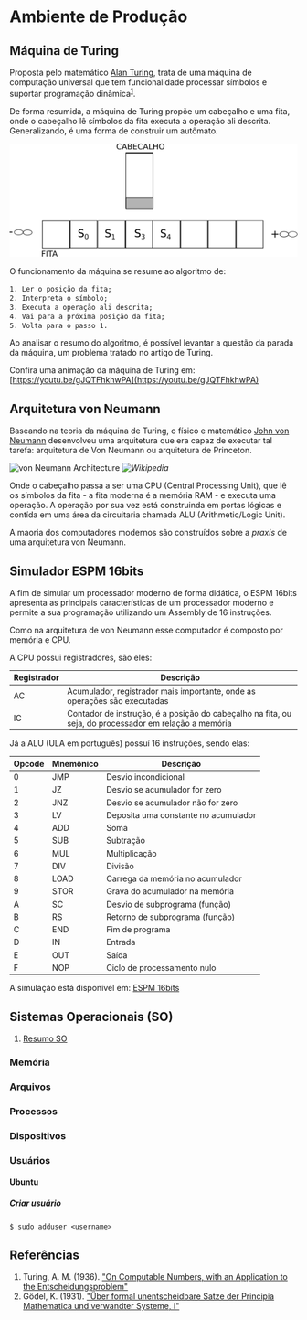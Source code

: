 # Ambiente de Produção

## Máquina de Turing

Proposta pelo matemático [Alan Turing](https://en.wikipedia.org/wiki/Alan_Turing), trata de uma máquina de computação universal que tem funcionalidade processar símbolos e suportar programação dinâmica<sup>[1](##Referências)</sup>. 

De forma resumida, a máquina de Turing propõe um cabeçalho e uma fita, onde o cabeçalho lê símbolos da fita executa a operação ali descrita. Generalizando, é uma forma de construir um autômato.

![Máquina de Turing](/assets/img/turing_tape_header.png)

O funcionamento da máquina se resume ao algoritmo de:
```
1. Ler o posição da fita;
2. Interpreta o símbolo;
3. Executa a operação ali descrita;
4. Vai para a próxima posição da fita;
5. Volta para o passo 1.
```
 
Ao analisar o resumo do algoritmo, é possível levantar a questão da parada da máquina, um problema tratado no artigo de Turing.

Confira uma animação da máquina de Turing em: [https://youtu.be/gJQTFhkhwPA](https://youtu.be/gJQTFhkhwPA)

## Arquitetura von Neumann

Baseando na teoria da máquina de Turing, o físico e matemático [John von Neumann](https://en.wikipedia.org/wiki/John_von_Neumann) desenvolveu uma arquitetura que era capaz de executar tal tarefa: arquitetura de Von Neumann ou arquitetura de Princeton.

![von Neumann Architecture](https://upload.wikimedia.org/wikipedia/commons/thumb/e/e5/Von_Neumann_Architecture.svg/2880px-Von_Neumann_Architecture.svg.png)
*![Wikipedia](https://en.wikipedia.org/wiki/Von_Neumann_architecture)*

Onde o cabeçalho passa a ser uma CPU (Central Processing Unit), que lê os símbolos da fita - a fita moderna é a memória RAM - e executa uma operação. A operação por sua vez está construinda em portas lógicas e contída em uma área da circuitaria chamada ALU (Arithmetic/Logic Unit).

A maoria dos computadores modernos são construídos sobre a *praxis* de uma arquitetura von Neumann. 

## Simulador ESPM 16bits

A fim de simular um processador moderno de forma didática, o ESPM 16bits apresenta as principais características de um processador moderno e permite a sua programação utilizando um Assembly de 16 instruções.

Como na arquitetura de von Neumann esse computador é composto por memória e CPU.

A CPU possui registradores, são eles:

| Registrador | Descrição |
| --- | --- |
| AC  | Acumulador, registrador mais importante, onde as operações são executadas |
| IC  | Contador de instrução, é a posição do cabeçalho na fita, ou seja, do processador em relação a memória |

Já a ALU (ULA em português) possuí 16 instruções, sendo elas:

| Opcode | Mnemônico | Descrição | 	
| --- | --- | --- |
| 0      | JMP       | Desvio incondicional |
| 1      | JZ        | Desvio se acumulador for zero |
| 2      | JNZ       | Desvio se acumulador não for zero |
| 3      | LV        | Deposita uma constante no acumulador |
| 4      | ADD       | Soma |
| 5      | SUB       | Subtração |
| 6      | MUL       | Multiplicação |
| 7      | DIV       | Divisão |
| 8      | LOAD      | Carrega da memória no acumulador |
| 9      | STOR      | Grava do acumulador na memória |
| A      | SC        | Desvio de subprograma (função) |
| B      | RS        | Retorno de subprograma (função) |
| C      | END       | Fim de programa |
| D      | IN        | Entrada |
| E      | OUT       | Saída |
| F      | NOP       | Ciclo de processamento nulo |

A simulação está disponível em:
[ESPM 16bits](/espm.16bits)

## Sistemas Operacionais (SO)
1. [Resumo SO](/assets/pdf/ESPM-ResumoSO.pdf)

### Memória

### Arquivos

### Processos

### Dispositivos

### Usuários

#### Ubuntu

##### Criar usuário

``
$ sudo adduser <username>
``




## Referências

1. Turing, A. M. (1936). ["On Computable Numbers, with an Application to the Entscheidungsproblem"](/assets/pdf/Turing_1936.pdf)
2. Gödel, K. (1931). ["Über formal unentscheidbare Satze der Principia Mathematica und verwandter Systeme, I"](/assets/pdf/Godel_1931.pdf)
